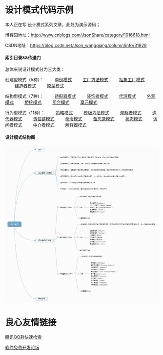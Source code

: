 # 设计模式代码示例

本人正在写 设计模式系列文章，此处为演示源码；

博客园地址：http://www.cnblogs.com/JsonShare/category/1016618.html

CSDN地址：https://blog.csdn.net/Json_wangqiang/column/info/31929

#### 索引目录&&传送门

总体来说设计模式分为三大类：

创建型模式（5种）： 
&nbsp;&nbsp;&nbsp;&nbsp;&nbsp;&nbsp;&nbsp;&nbsp;[单例模式](http://www.cnblogs.com/JsonShare/p/7093947.html) 
&nbsp;&nbsp;&nbsp;&nbsp;&nbsp;&nbsp;&nbsp;&nbsp;[工厂方法模式](http://www.cnblogs.com/JsonShare/p/7098376.html) 
&nbsp;&nbsp;&nbsp;&nbsp;&nbsp;&nbsp;&nbsp;&nbsp;[抽象工厂模式](http://www.cnblogs.com/JsonShare/p/7098376.html) 
&nbsp;&nbsp;&nbsp;&nbsp;&nbsp;&nbsp;&nbsp;&nbsp;[建造者模式](http://www.cnblogs.com/JsonShare/p/7133403.html) 
&nbsp;&nbsp;&nbsp;&nbsp;&nbsp;&nbsp;&nbsp;&nbsp;[原型模式](http://www.cnblogs.com/JsonShare/p/7300124.html) 

结构型模式（7种）： 
&nbsp;&nbsp;&nbsp;&nbsp;&nbsp;&nbsp;&nbsp;&nbsp;[适配器模式](http://www.cnblogs.com/JsonShare/p/7170267.html) 
&nbsp;&nbsp;&nbsp;&nbsp;&nbsp;&nbsp;&nbsp;&nbsp;[装饰者模式](http://www.cnblogs.com/JsonShare/p/7193632.html) 
&nbsp;&nbsp;&nbsp;&nbsp;&nbsp;&nbsp;&nbsp;&nbsp;[代理模式](http://www.cnblogs.com/JsonShare/p/7161324.html) 
&nbsp;&nbsp;&nbsp;&nbsp;&nbsp;&nbsp;&nbsp;&nbsp;[外观模式](http://www.cnblogs.com/JsonShare/p/7121383.html) 
&nbsp;&nbsp;&nbsp;&nbsp;&nbsp;&nbsp;&nbsp;&nbsp;[桥接模式](http://www.cnblogs.com/JsonShare/p/7233342.html) 
&nbsp;&nbsp;&nbsp;&nbsp;&nbsp;&nbsp;&nbsp;&nbsp;[组合模式](http://www.cnblogs.com/JsonShare/p/7239560.html) 
&nbsp;&nbsp;&nbsp;&nbsp;&nbsp;&nbsp;&nbsp;&nbsp;[享元模式](http://www.cnblogs.com/JsonShare/p/7338419.html) 

行为型模式（11种）： 
&nbsp;&nbsp;&nbsp;&nbsp;&nbsp;&nbsp;&nbsp;&nbsp;[策略模式](http://www.cnblogs.com/JsonShare/p/7109983.html) 
&nbsp;&nbsp;&nbsp;&nbsp;&nbsp;&nbsp;&nbsp;&nbsp;[模板方法模式](http://www.cnblogs.com/JsonShare/p/7120451.html) 
&nbsp;&nbsp;&nbsp;&nbsp;&nbsp;&nbsp;&nbsp;&nbsp;[观察者模式](http://www.cnblogs.com/JsonShare/p/7270546.html) 
&nbsp;&nbsp;&nbsp;&nbsp;&nbsp;&nbsp;&nbsp;&nbsp;[迭代器模式](http://www.cnblogs.com/JsonShare/p/7196615.html) 
&nbsp;&nbsp;&nbsp;&nbsp;&nbsp;&nbsp;&nbsp;&nbsp;[责任链模式](http://www.cnblogs.com/JsonShare/p/7357673.html) 
&nbsp;&nbsp;&nbsp;&nbsp;&nbsp;&nbsp;&nbsp;&nbsp;[命令模式](http://www.cnblogs.com/JsonShare/p/7202133.html) 
&nbsp;&nbsp;&nbsp;&nbsp;&nbsp;&nbsp;&nbsp;&nbsp;[备忘录模式](http://www.cnblogs.com/JsonShare/p/7283972.html) 
&nbsp;&nbsp;&nbsp;&nbsp;&nbsp;&nbsp;&nbsp;&nbsp;[状态模式](http://www.cnblogs.com/JsonShare/p/7246915.html) 
&nbsp;&nbsp;&nbsp;&nbsp;&nbsp;&nbsp;&nbsp;&nbsp;[访问者模式](http://www.cnblogs.com/JsonShare/p/7380772.html) 
&nbsp;&nbsp;&nbsp;&nbsp;&nbsp;&nbsp;&nbsp;&nbsp;[中介者模式](http://www.cnblogs.com/JsonShare/p/7263876.html) 
&nbsp;&nbsp;&nbsp;&nbsp;&nbsp;&nbsp;&nbsp;&nbsp;[解释器模式](http://www.cnblogs.com/JsonShare/p/7367535.html) 

#### 设计模式结构图

![image](https://github.com/JsonShare/DesignPattern/raw/master/Images/summary.png)



 # 良心友情链接

[腾讯QQ群快速检索](http://u.720life.cn/s/8cf73f7c)

[软件免费开发论坛](http://u.720life.cn/s/bbb01dc0)